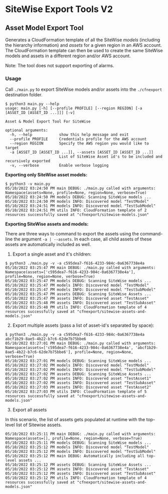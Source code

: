 # SiteWise Export Tools V2

## Asset Model Export Tool
Generates a CloudFormation template of all the SiteWise _models_ (including the hierarchy information) and _assets_ for a given region in an AWS account. 
The CloudFormation template can then be used to create the same SiteWise models and assets in a different region and/or AWS account.

Note: The tool does not support exporting of alarms.

### Usage

Call `./main.py` to export SIteWise models and/or assets into the `./cfnexport` destination folder.

```shell
$ python3 main.py --help
usage: main.py [-h] [--profile PROFILE] [--region REGION] [-a [ASSET_ID [ASSET_ID ...]]] [-v]

Asset & Model Export Tool For SiteWise

optional arguments:
  -h, --help            show this help message and exit
  --profile PROFILE     Credentials profile for the AWS account
  --region REGION       Specify the AWS region you would like to target
  -a [ASSET_ID [ASSET_ID ...]], --assets [ASSET_ID [ASSET_ID ...]]
                        List of SiteWise Asset id's to be included and recursively exported
  -v, --verbose         Enable verbose logging
```
**Exporting only SiteWise asset models:**
```shell
$ python3 -v main.py
05/10/2022 03:24:50 PM main DEBUG: ./main.py called with arguments: Namespace(assets=None, profile=None, region=None, verbose=True)
05/10/2022 03:24:50 PM models DEBUG: Scanning SiteWise models ...
05/10/2022 03:24:50 PM models INFO: Discovered model "TestModel"
05/10/2022 03:24:51 PM models INFO: Discovered model "TestSubModel"
05/10/2022 03:24:51 PM utils INFO: CloudFormation template of 2 resources successfully saved at "cfnexport/sitewise-models.json"
```

**Exporting SiteWise assets and models:**

There are three ways to command to export the assets using the command-line the argument `-a | --assets`.
In each case, all child assets of these assets are automatically included as well.

1. Export a single asset and it's children:
```shell
$ python3 ./main.py -v -a c595dea7-f616-4233-984c-0a6367738e4a
05/10/2022 03:25:47 PM main DEBUG: ./main.py called with arguments: Namespace(assets=['c595dea7-f616-4233-984c-0a6367738e4a'], profile=None, region=None, verbose=True)
05/10/2022 03:25:47 PM models DEBUG: Scanning SiteWise models ...
05/10/2022 03:25:47 PM models INFO: Discovered model "TestModel"
05/10/2022 03:25:47 PM models INFO: Discovered model "TestSubModel"
05/10/2022 03:25:47 PM assets DEBUG: Scanning SiteWise Assets ...
05/10/2022 03:25:47 PM assets INFO: Discovered asset "TestAsset"
05/10/2022 03:25:48 PM assets INFO: Discovered asset "TestSubAsset"
05/10/2022 03:25:48 PM utils INFO: CloudFormation template of 4 resources successfully saved at "cfnexport/sitewise-assets-and-models.json"
```

2. Export multiple assets (pass a list of asset-id's separated by space):
```shell
$ python3 ./main.py -v -a c595dea7-f616-4233-984c-0a6367738e4a abcf1b29-8ae5-4b22-b7c6-62de7b75bbe6
05/10/2022 03:27:01 PM main DEBUG: ./main.py called with arguments: Namespace(assets=['c595dea7-f616-4233-984c-0a6367738e4a', 'abcf1b29-8ae5-4b22-b7c6-62de7b75bbe6'], profile=None, region=None, verbose=True)
05/10/2022 03:27:01 PM models DEBUG: Scanning SiteWise models ...
05/10/2022 03:27:02 PM models INFO: Discovered model "TestModel"
05/10/2022 03:27:02 PM models INFO: Discovered model "TestSubModel"
05/10/2022 03:27:02 PM assets DEBUG: Scanning SiteWise Assets ...
05/10/2022 03:27:02 PM assets INFO: Discovered asset "TestAsset1"
05/10/2022 03:27:02 PM assets INFO: Discovered asset "TestSubAsset"
05/10/2022 03:27:03 PM assets INFO: Discovered asset "TestAsset2"
05/10/2022 03:27:03 PM utils INFO: CloudFormation template of 5 resources successfully saved at "cfnexport/sitewise-assets-and-models.json"
```

3. Export all assets

In this scenario, the list of assets gets populated at runtime with the top-level list of Sitewise assets. 
```shell
05/10/2022 03:25:11 PM main DEBUG: ./main.py called with arguments: Namespace(assets=[], profile=None, region=None, verbose=True)
05/10/2022 03:25:11 PM models DEBUG: Scanning SiteWise models ...
05/10/2022 03:25:12 PM models INFO: Discovered model "TestModel"
05/10/2022 03:25:12 PM models INFO: Discovered model "TestSubModel"
05/10/2022 03:25:12 PM main DEBUG: Automatically including all top-level assets ...
05/10/2022 03:25:12 PM assets DEBUG: Scanning SiteWise Assets ...
05/10/2022 03:25:12 PM assets INFO: Discovered asset "TestAsset"
05/10/2022 03:25:12 PM assets INFO: Discovered asset "TestSubAsset"
05/10/2022 03:25:12 PM utils INFO: CloudFormation template of 4 resources successfully saved at "cfnexport/sitewise-assets-and-models.json"
```

